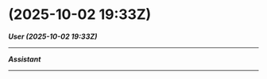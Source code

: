 <!-- Generated by SpecStory -->

<!-- vscode Session 4c162c7f-e0d3-4a10-83da-97722d6a973e (2025-10-02 19:33Z) -->

#  (2025-10-02 19:33Z)

_**User (2025-10-02 19:33Z)**_



---

_**Assistant**_



---


